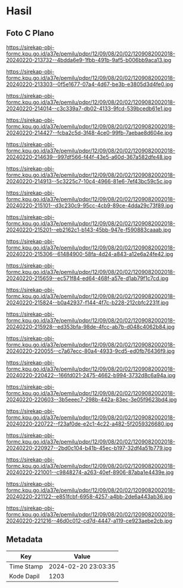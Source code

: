 # Hasil

## Foto C Plano

https://sirekap-obj-formc.kpu.go.id/a37e/pemilu/pdpr/12/09/08/20/02/1209082002018-20240220-213732--4bdda6e9-1fbb-491b-9af5-b006bb9aca13.jpg

https://sirekap-obj-formc.kpu.go.id/a37e/pemilu/pdpr/12/09/08/20/02/1209082002018-20240220-213303--0f5e1677-07a4-4d67-be3b-e3805d3d4fe0.jpg

https://sirekap-obj-formc.kpu.go.id/a37e/pemilu/pdpr/12/09/08/20/02/1209082002018-20240220-214014--c3c339a7-db02-4133-9fcd-539bcedb61e1.jpg

https://sirekap-obj-formc.kpu.go.id/a37e/pemilu/pdpr/12/09/08/20/02/1209082002018-20240220-214427--fcba2c5d-3f48-4ce0-99fb-7aebae8d604e.jpg

https://sirekap-obj-formc.kpu.go.id/a37e/pemilu/pdpr/12/09/08/20/02/1209082002018-20240220-214639--997df566-f44f-43e5-a60d-367a582dfe48.jpg

https://sirekap-obj-formc.kpu.go.id/a37e/pemilu/pdpr/12/09/08/20/02/1209082002018-20240220-214913--5c3225c7-10c4-4966-81e6-7ef43bc59c5c.jpg

https://sirekap-obj-formc.kpu.go.id/a37e/pemilu/pdpr/12/09/08/20/02/1209082002018-20240220-215101--d3c230c9-95cc-4cb9-89ce-4dda29c73f89.jpg

https://sirekap-obj-formc.kpu.go.id/a37e/pemilu/pdpr/12/09/08/20/02/1209082002018-20240220-215201--eb2162c1-b143-45bb-947e-f590883caaab.jpg

https://sirekap-obj-formc.kpu.go.id/a37e/pemilu/pdpr/12/09/08/20/02/1209082002018-20240220-215306--61484900-58fa-4d24-a843-a12e6a24fe42.jpg

https://sirekap-obj-formc.kpu.go.id/a37e/pemilu/pdpr/12/09/08/20/02/1209082002018-20240220-215659--ec571f84-ed64-468f-a57e-d1ab79f1c7cd.jpg

https://sirekap-obj-formc.kpu.go.id/a37e/pemilu/pdpr/12/09/08/20/02/1209082002018-20240220-215824--b0a42937-f144-4f7c-b228-212cbfc2231f.jpg

https://sirekap-obj-formc.kpu.go.id/a37e/pemilu/pdpr/12/09/08/20/02/1209082002018-20240220-215928--ed353bfa-98de-4fcc-ab7b-d048c4062b84.jpg

https://sirekap-obj-formc.kpu.go.id/a37e/pemilu/pdpr/12/09/08/20/02/1209082002018-20240220-220055--c7a67ecc-80a4-4933-9cd5-ed0fb76436f9.jpg

https://sirekap-obj-formc.kpu.go.id/a37e/pemilu/pdpr/12/09/08/20/02/1209082002018-20240220-220422--166fd021-2475-4662-b994-3732d8c6a94a.jpg

https://sirekap-obj-formc.kpu.go.id/a37e/pemilu/pdpr/12/09/08/20/02/1209082002018-20240220-220603--3b5eeec7-298b-442a-83ec-3e05f9623bd4.jpg

https://sirekap-obj-formc.kpu.go.id/a37e/pemilu/pdpr/12/09/08/20/02/1209082002018-20240220-220722--f23af0de-e2c1-4c22-a482-5f2059326680.jpg

https://sirekap-obj-formc.kpu.go.id/a37e/pemilu/pdpr/12/09/08/20/02/1209082002018-20240220-220927--2bd0c104-b41b-45ec-b197-32df4a51b779.jpg

https://sirekap-obj-formc.kpu.go.id/a37e/pemilu/pdpr/12/09/08/20/02/1209082002018-20240220-221001--c9848274-a263-40ef-8906-87aba1e4439e.jpg

https://sirekap-obj-formc.kpu.go.id/a37e/pemilu/pdpr/12/09/08/20/02/1209082002018-20240220-221122--e851fcbf-6958-4257-a4bb-2de6a443ab36.jpg

https://sirekap-obj-formc.kpu.go.id/a37e/pemilu/pdpr/12/09/08/20/02/1209082002018-20240220-221216--46d0c012-cd7d-4447-a119-ce923aebe2cb.jpg


## Metadata

| Key        | Value               |
| ---------- | ------------------- |
| Time Stamp | 2024-02-20 23:03:35 |
| Kode Dapil | 1203                |



